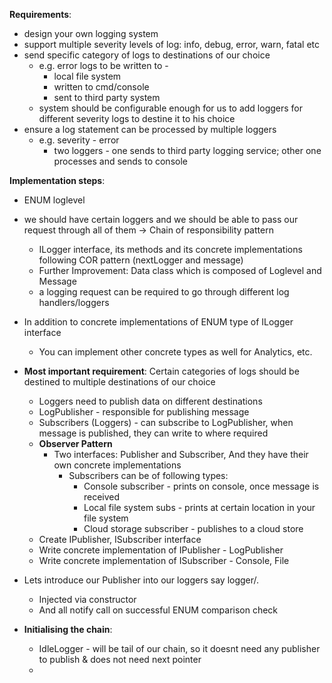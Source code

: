 **Requirements**:
* design your own logging system
* support multiple severity levels of log: info, debug, error, warn, fatal etc
* send specific category of logs to destinations of our choice
  * e.g. error logs to be written to -
    * local file system
    * written to cmd/console
    * sent to third party system
  * system should be configurable enough for us to add loggers for different severity logs to destine it to his choice
* ensure a log statement can be processed by multiple loggers
  * e.g. severity - error
    * two loggers - one sends to third party logging service; other one processes and sends to console

**Implementation steps**:
* ENUM loglevel
* we should have certain loggers and we should be able to pass our request through all of them -> Chain of responsibility pattern
  * ILogger interface, its methods and its concrete implementations following COR pattern (nextLogger and message)
  * Further Improvement: Data class which is composed of Loglevel and Message
  * a logging request can be required to go through different log handlers/loggers
* In addition to concrete implementations of ENUM type of ILogger interface
  * You can implement other concrete types as well for Analytics, etc.

* **Most important requirement**: Certain categories of logs should be destined to multiple destinations of our choice
  * Loggers need to publish data on different destinations
  * LogPublisher - responsible for publishing message
  * Subscribers (Loggers) - can subscribe to LogPublisher, when message is published, they can write to where required
  * **Observer Pattern**
    * Two interfaces: Publisher and Subscriber, And they have their own concrete implementations
      * Subscribers can be of following types:
        * Console subscriber - prints on console, once message is received
        * Local file system subs - prints at certain location in your file system
        * Cloud storage subscriber - publishes to a cloud store
  * Create IPublisher, ISubscriber interface
  * Write concrete implementation of IPublisher - LogPublisher
  * Write concrete implementation of ISubscriber - Console, File

* Lets introduce our Publisher into our loggers say logger/.
  * Injected via constructor
  * And all notify call on successful ENUM comparison check

* **Initialising the chain**:
  * IdleLogger - will be tail of our chain, so it doesnt need any publisher to publish & does not need next pointer
  * 